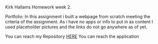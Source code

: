 Kirk Hallams Homework week 2.

Portfolio: In this assignment i built a webpage from scratch meeting the criteria of the assignment. As i have no apps or info to put in as content I used placeholder pictures and the links do not go anywhere as of yet.

You can reach my Repository <a href="https://kirkh43064.github.io/kirksPortfolioRepo/">HERE</a>
You can reach the application <a href="" target="_blank"></a>